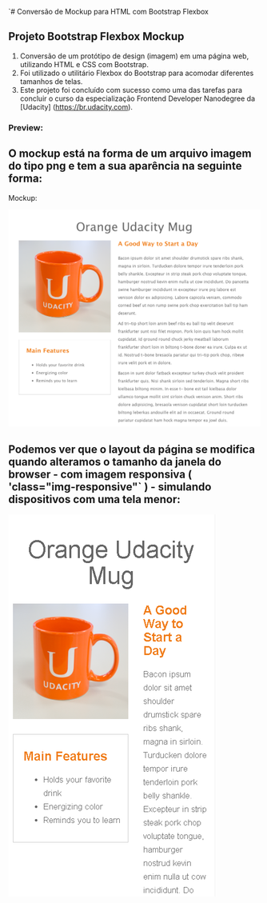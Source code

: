 `# Conversão de Mockup para HTML com Bootstrap Flexbox
## Projeto Bootstrap Flexbox Mockup

1. Conversão de um protótipo de design (imagem) em uma página web, utilizando HTML e CSS com Bootstrap.
2. Foi utilizado o utilitário Flexbox do Bootstrap para acomodar diferentes tamanhos de telas.<!-- **Bootstrap flexbox utility was used so the page layout accommodate different screen sizes and different display devices.**  -->
3. Este projeto foi concluído com sucesso como uma das tarefas para concluir o curso da especialização Frontend Developer Nanodegree da [Udacity] (https://br.udacity.com).

### Preview:

## O mockup está na forma de um arquivo imagem do tipo png e tem a sua aparência na seguinte forma:

Mockup:

![mockup](./page-mock.png)

## Podemos ver que o layout da página se modifica quando alteramos o tamanho da janela do browser - com imagem responsiva ( 'class="img-responsive"` ) - simulando dispositivos com uma tela menor:
<!--We can see the page layout changes as we resize the browser window: -->


![mockup em tela menor](./mockup_flexbox.png)
